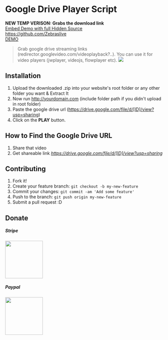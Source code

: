 
# Google Drive Player Script

<strong>NEW TEMP VERISON: Grabs the download link</strong><br>
<a target="_blank" href="https://jauntiest-ages.000webhostapp.com/v/embed.php?url=emhacnEyRy9jTXNJWjdzVWswVHYvbUw0R0N1c0pkNG1YY21pcm81YkJOdz0=">Embed Demo with full Hidden Source</a> <br>https://github.com/Zebraslive
<br>
<a target="_blank" href="http://google.filedeo.com/">DEMO</a>
> Grab google drive streaming links (redirector.googlevideo.com/videoplayback?..). You can use it for video players (jwplayer, videojs, flowplayer etc).
![](http://i.imgur.com/L2lusZ8.png)

## Installation
1. Upload the downloaded .zip into your website's root folder or any other folder you want & Extract It
2. Now run http://yourdomain.com (include folder path if you didn't upload in root folder)
3. Paste the google drive url (https://drive.google.com/file/d/[ID]/view?usp=sharing)
4. Click on the <b>PLAY</b> button. 

## How to Find the Google Drive URL
1. Share that video
2. Get shareable link <i>https://drive.google.com/file/d/[ID]/view?usp=sharing</i>

## Contributing
1. Fork it!
2. Create your feature branch: `git checkout -b my-new-feature`
3. Commit your changes: `git commit -am 'Add some feature'`
4. Push to the branch: `git push origin my-new-feature`
5. Submit a pull request :D

## Donate
<h5>Stripe </h5>
<a target="_blank" href="http://ardiartani.com/donate"><img src="https://static1.squarespace.com/static/528e97bbe4b0e2f77a6e1455/t/5293fa7ae4b0f601b40ec24e/1385429627883/Donatebutton.png" width="120px" /></a>

<h5>Paypal</h5>
<a target="_blank" href="https://www.paypal.me/ArdiArtani"><img src="https://static1.squarespace.com/static/528e97bbe4b0e2f77a6e1455/t/5293fa7ae4b0f601b40ec24e/1385429627883/Donatebutton.png" width="120px" /></a>
